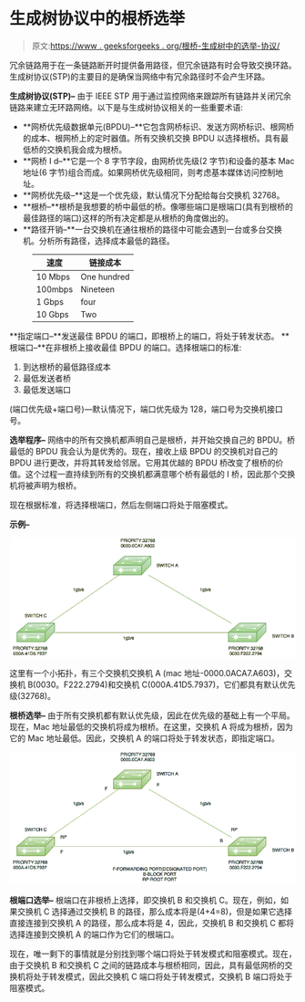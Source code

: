 # 生成树协议中的根桥选举

> 原文:[https://www . geeksforgeeks . org/根桥-生成树中的选举-协议/](https://www.geeksforgeeks.org/root-bridge-election-in-spanning-tree-protocol/)

冗余链路用于在一条链路断开时提供备用路径，但冗余链路有时会导致交换环路。生成树协议(STP)的主要目的是确保当网络中有冗余路径时不会产生环路。

**生成树协议(STP)–**
由于 IEEE STP 用于通过监控网络来跟踪所有链路并关闭冗余链路来建立无环路网络。以下是与生成树协议相关的一些重要术语:

*   **网桥优先级数据单元(BPDU)–**它包含网桥标识、发送方网桥标识、根网桥的成本、根网桥上的定时器值。所有交换机交换 BPDU 以选择根桥。具有最低桥的交换机我会成为根桥。
*   **网桥 I d–**它是一个 8 字节字段，由网桥优先级(2 字节)和设备的基本 Mac 地址(6 字节)组合而成。如果网桥优先级相同，则考虑基本媒体访问控制地址。
*   **网桥优先级–**这是一个优先级，默认情况下分配给每台交换机 32768。
*   **根桥–**根桥是我想要的桥中最低的桥。像哪些端口是根端口(具有到根桥的最佳路径的端口)这样的所有决定都是从根桥的角度做出的。
*   **路径开销–**一台交换机在通往根桥的路径中可能会遇到一台或多台交换机。分析所有路径，选择成本最低的路径。

<figure class="table">

| 速度 | 链接成本 |
| --- | --- |
| 10 Mbps | One hundred |
| 100mbps | Nineteen |
| 1 Gbps | four |
| 10 Gbps | Two |

</figure>

**指定端口–**发送最佳 BPDU 的端口，即根桥上的端口，将处于转发状态。
**根端口–**在非根桥上接收最佳 BPDU 的端口。选择根端口的标准:

1.  到达根桥的最低路径成本
2.  最低发送者桥
3.  最低发送端口

(端口优先级+端口号)—默认情况下，端口优先级为 128，端口号为交换机接口号。

**选举程序–**
网络中的所有交换机都声明自己是根桥，并开始交换自己的 BPDU。桥最低的 BPDU 我会认为是优秀的。现在，接收上级 BPDU 的交换机对自己的 BPDU 进行更改，并将其转发给邻居。它用其优越的 BPDU 桥改变了根桥的价值。这个过程一直持续到所有的交换机都满意哪个桥有最低的 I 桥，因此那个交换机将被声明为根桥。

现在根据标准，将选择根端口，然后左侧端口将处于阻塞模式。

**示例–**

![](img/0518afc6916a8a9447a77ae98134f800.png)

这里有一个小拓扑，有三个交换机交换机 A (mac 地址-0000.0ACA7.A603)，交换机 B(0030。F222.2794)和交换机 C(000A.41D5.7937)，它们都具有默认优先级(32768)。

**根桥选举–**
由于所有交换机都有默认优先级，因此在优先级的基础上有一个平局。现在，Mac 地址最低的交换机将成为根桥。在这里，交换机 A 将成为根桥，因为它的 Mac 地址最低。因此，交换机 A 的端口将处于转发状态，即指定端口。

![](img/bed5b79676b36579bb74172066dd0396.png)

**根端口选举–**
根端口在非根桥上选择，即交换机 B 和交换机 C。现在，例如，如果交换机 C 选择通过交换机 B 的路径，那么成本将是(4+4=8)，但是如果它选择直接连接到交换机 A 的路径，那么成本将是 4，因此，交换机 B 和交换机 C 都将选择连接到交换机 A 的端口作为它们的根端口。

现在，唯一剩下的事情就是分别找到哪个端口将处于转发模式和阻塞模式。现在，由于交换机 B 和交换机 C 之间的链路成本与根桥相同，因此，具有最低网桥的交换机将处于转发模式，因此交换机 C 端口将处于转发模式，交换机 B 端口将处于阻塞模式。